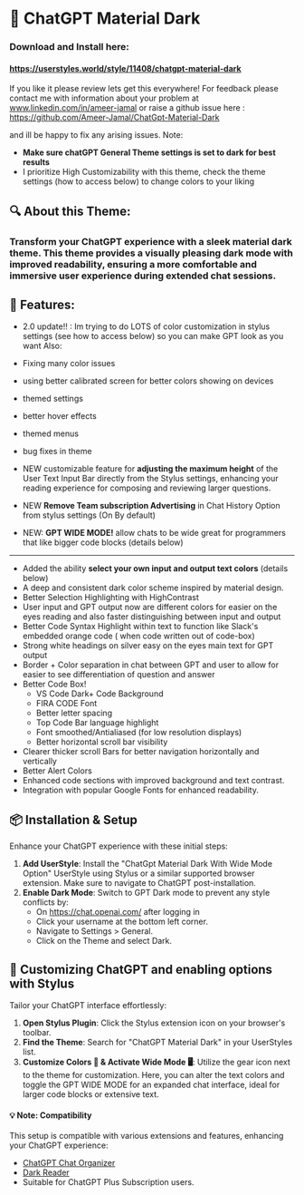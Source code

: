 # 🌙 ChatGPT Material Dark
### Download and Install here:
#### https://userstyles.world/style/11408/chatgpt-material-dark

If you like it please review lets get this everywhere! 
For feedback please contact me with information about your problem at www.linkedin.com/in/ameer-jamal or raise a github issue here : https://github.com/Ameer-Jamal/ChatGpt-Material-Dark

and ill be happy to fix any arising issues.
Note:
- **Make sure chatGPT General Theme settings is set to dark for best results**
- I prioritize High Customizability with this theme, check the theme settings (how to access below) to change colors to your liking
## 🔍 About this Theme:
### Transform your ChatGPT experience with a sleek material dark theme. This theme provides a visually pleasing dark mode with improved readability, ensuring a more comfortable and immersive user experience during extended chat sessions.


## 🎨 Features:

- 2.0 update!! : 
Im trying to do LOTS of color customization in stylus settings (see how to access below) so you can make GPT look as you want
Also:
- Fixing many color issues
- using better calibrated screen for better colors showing on devices
- themed settings
- better hover effects
- themed menus
- bug fixes in theme


- NEW customizable feature for **adjusting the maximum height** of the User Text Input Bar directly from the Stylus settings, enhancing your reading experience for composing and reviewing larger questions.
- NEW **Remove Team subscription Advertising** in Chat History Option from stylus settings (On By default)
- NEW: **GPT WIDE MODE!** allow chats to be wide great for programmers that like bigger code blocks (details below)

---

- Added the ability **select your own input and output text colors** (details below)
- A deep and consistent dark color scheme inspired by material design.
- Better Selection Highlighting with HighContrast
- User input and GPT output now are different colors for easier on the eyes reading and also faster distinguishing between input and output 
- Better Code Syntax Highlight within text to function like Slack's embedded orange code ( when code written out of code-box)
- Strong white headings on silver easy on the eyes main text for GPT output
- Border + Color separation in chat between GPT and user to allow for easier to see differentiation of question and answer
- Better Code Box! 
    - VS Code Dark+ Code Background
    - FIRA CODE Font 
    - Better letter spacing
    - Top Code Bar language highlight
    - Font smoothed/Antialiased (for low resolution displays)
    - Better horizontal scroll bar visibility
- Clearer thicker scroll Bars for better navigation horizontally and vertically
- Better Alert Colors
- Enhanced code sections with improved background and text contrast.
- Integration with popular Google Fonts for enhanced readability.
## 📦 Installation & Setup

Enhance your ChatGPT experience with these initial steps:

1. **Add UserStyle**: Install the "ChatGpt Material Dark With Wide Mode Option" UserStyle using Stylus or a similar supported browser extension. Make sure to navigate to ChatGPT post-installation.
2. **Enable Dark Mode**: Switch to GPT Dark mode to prevent any style conflicts by:
   - On https://chat.openai.com/ after logging in
   - Click your username at the bottom left corner.
   - Navigate to Settings > General.
   - Click on the Theme and select Dark.

## 🔧 Customizing ChatGPT and enabling options with Stylus

Tailor your ChatGPT interface effortlessly:

1. **Open Stylus Plugin**: Click the Stylus extension icon on your browser's toolbar.
2. **Find the Theme**: Search for "ChatGPT Material Dark" in your UserStyles list.
3. **Customize Colors 🌈  & Activate Wide Mode 🖥️**: Utilize the gear icon next to the theme for customization. Here, you can alter the text colors and toggle the GPT WIDE MODE for an expanded chat interface, ideal for larger code blocks or extensive text.

#### 💡 Note: Compatibility

This setup is compatible with various extensions and features, enhancing your ChatGPT experience:

- [ChatGPT Chat Organizer](https://chrome.google.com/webstore/detail/chatgpt-chat-organizer-fo/eaoimfbcncfnjkojlfjinakmflglmegk?hl=en-GB)
- [Dark Reader](https://darkreader.org/)
- Suitable for ChatGPT Plus Subscription users.